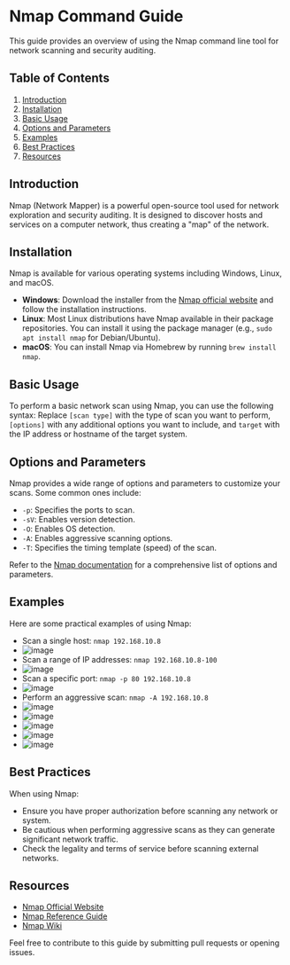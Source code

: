 # Nmap Command Guide

This guide provides an overview of using the Nmap command line tool for network scanning and security auditing.

## Table of Contents
1. [Introduction](#introduction)
2. [Installation](#installation)
3. [Basic Usage](#basic-usage)
4. [Options and Parameters](#options-and-parameters)
5. [Examples](#examples)
6. [Best Practices](#best-practices)
7. [Resources](#resources)

## Introduction
Nmap (Network Mapper) is a powerful open-source tool used for network exploration and security auditing. It is designed to discover hosts and services on a computer network, thus creating a "map" of the network.

## Installation
Nmap is available for various operating systems including Windows, Linux, and macOS. 

- **Windows**: Download the installer from the [Nmap official website](https://nmap.org/download.html) and follow the installation instructions.
- **Linux**: Most Linux distributions have Nmap available in their package repositories. You can install it using the package manager (e.g., `sudo apt install nmap` for Debian/Ubuntu).
- **macOS**: You can install Nmap via Homebrew by running `brew install nmap`.

## Basic Usage
To perform a basic network scan using Nmap, you can use the following syntax:
Replace `[scan type]` with the type of scan you want to perform, `[options]` with any additional options you want to include, and `target` with the IP address or hostname of the target system.

## Options and Parameters
Nmap provides a wide range of options and parameters to customize your scans. Some common ones include:
- `-p`: Specifies the ports to scan.
- `-sV`: Enables version detection.
- `-O`: Enables OS detection.
- `-A`: Enables aggressive scanning options.
- `-T`: Specifies the timing template (speed) of the scan.

Refer to the [Nmap documentation](https://nmap.org/book/man.html) for a comprehensive list of options and parameters.

## Examples
Here are some practical examples of using Nmap:
- Scan a single host: `nmap 192.168.10.8`
- ![image](https://github.com/Umair86247/Nmap-Command-Guide/assets/160429176/3c0ccc21-3298-46f5-91a7-43628a115c45)
- Scan a range of IP addresses: `nmap 192.168.10.8-100`
- ![image](https://github.com/Umair86247/Nmap-Command-Guide/assets/160429176/2d5d6524-3316-49a1-984f-34761b41b040)
- Scan a specific port: `nmap -p 80 192.168.10.8`
- ![image](https://github.com/Umair86247/Nmap-Command-Guide/assets/160429176/c2b35435-a582-4dac-a1e1-aa5047ad4151)
- Perform an aggressive scan: `nmap -A 192.168.10.8`
- ![image](https://github.com/Umair86247/Nmap-Command-Guide/assets/160429176/2fb89966-569c-4fde-9950-81f53e709161)
- ![image](https://github.com/Umair86247/Nmap-Command-Guide/assets/160429176/010f96a2-fda5-4131-885e-413d50fc4dcc)
- ![image](https://github.com/Umair86247/Nmap-Command-Guide/assets/160429176/5d48438a-b873-4055-8a8a-5a39464f9ff8)
- ![image](https://github.com/Umair86247/Nmap-Command-Guide/assets/160429176/7e7048e8-965d-4fae-92aa-7e617550122c)
- ![image](https://github.com/Umair86247/Nmap-Command-Guide/assets/160429176/dc9d98fd-377d-4ab2-b1a1-b62713b667ed)



## Best Practices
When using Nmap:
- Ensure you have proper authorization before scanning any network or system.
- Be cautious when performing aggressive scans as they can generate significant network traffic.
- Check the legality and terms of service before scanning external networks.

## Resources
- [Nmap Official Website](https://nmap.org/)
- [Nmap Reference Guide](https://nmap.org/book/man.html)
- [Nmap Wiki](https://en.wikipedia.org/wiki/Nmap)

Feel free to contribute to this guide by submitting pull requests or opening issues.

